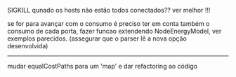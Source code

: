SIGKILL qunado os hosts não estão todos conectados?? ver melhor !!!

se for para avançar com o consumo é preciso ter em conta também o consumo de cada porta, fazer funcao extendendo NodeEnergyModel, ver exemplos parecidos. (assegurar que o parser lê a nova opção desenvolvida)

-----------------------

mudar equalCostPaths para um 'map' e dar refactoring ao código 
